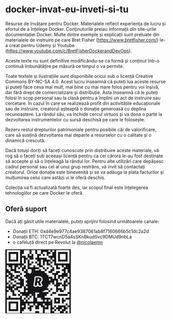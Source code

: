 # docker-invat-eu-inveti-si-tu

Resurse de învățare pentru Docker. Materialele reflect experiența de lucru și efortul de a înțelege Docker. Conținuturile preiau informații din site-urile documentației Docker. Multe dintre exemple și explicații sunt preluate din materialele de instruire pe care Bret Fisher (https://www.bretfisher.com/) le-a creat pentru Udemy și Youtube (https://www.youtube.com/c/BretFisherDockerandDevOps).

Aceste texte nu sunt definitive modificându-se ca formă și conținut într-o continuă îmbunătățire pe măsură ce timpul o va permite.

Toate textele și ilustrațiile sunt disponibile oricui sub o licență Creative Commons BY-NC-SA 4.0. Acest lucru înseamnă că puteți lua aceste resurse și puteți face ceva mai mult, mai bine cu mai mare folos pentru voi înșivă, dar fără drept de comercializare și distribuție. Asta înseamnă că le puteți folosi în scop personal sau la clasă pentru a împlini un act de instruire sau cercetare. În cazul în care se realizează profit din activitățile educaționale sau de instruire, creatorul așteaptă o donație generoasă cu deplina recunoaștere. La rândul său, va închide cercul virtuos și va dona o parte la dezvoltarea instrumentelor cu sursă deschisă pe care le folosește.

Rezerv restul drepturilor patrimoniale pentru posibile căi de valorificare, care să susțină dezvoltarea mai departe a resurselor cu o calitate și o dinamică crescută.

Dacă totuși doriți să faceți cunoscute prin distribuire aceste materiale, vă rog să o faceți sub aceeași licență pentru ca cei cărora le-au fost destinate să accepte și să o înțeleagă la rândul lor. Pentru alte utilizări care depășesc cadrul personal sau cel al unui grup restrâns, vă invit să contactați creatorul. Orice donație este binevenită și se va adăuga la plata facturilor și mulțumirea celui care astăzi vi le oferă deschis.

Colecția va fi actualizată foarte des, iar scopul final este înțelegerea tehnologiilor pe care Docker le oferă.

## Oferă suport

Dacă ați găsit utile materialele, puteți sprijini folosind următoarele canale:

- Donații ETH: 0xd4e9e977c4ae9387061ab8f7160666b5c1dc2a2d
- Donații BTC: 1TCT7wcnD5a4sSKnBkudSvc9DMUd9nbLa
- o cafeluță direct pe Revolut la [@nicolaemn](https://revolut.me/nicolaemn)

<img src="img/REVOLUT_QR.png" height="200" />